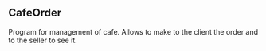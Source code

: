 CafeOrder
-------------------
Program for management of cafe.
Allows to make to the client the order and to the seller to see it.
